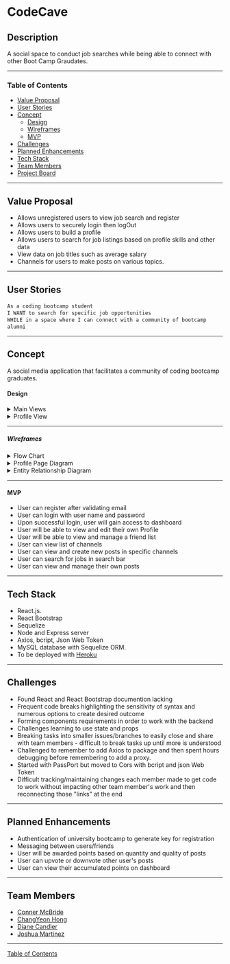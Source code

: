 # CodeCave

## Description 
A social space to conduct job searches while being able to connect with other Boot Camp Graudates.

---

### Table of Contents

- [Value Proposal](#value-proposal)
- [User Stories](#user-stories)
- [Concept](#concept)
  - [Design](#design)
  - [Wireframes](#wireframes)
  - [MVP](#mvp)
- [Challenges](#Challenges)
- [Planned Enhancements](#planned-enhancements)
- [Tech Stack](#tech-stack)
- [Team Members](#team-members)
- [Project Board](https://github.com/Group-5-Project-2/CodeCave/projects/1)

---


## Value Proposal

- Allows unregistered users to view job search and register
- Allows users to securely login then logOut
- Allows users to build a profile
- Allows users to search for job listings based on profile skills and other data
- View data on job titles such as average salary
- Channels for users to make posts on various topics.
---



## User Stories

```
As a coding bootcamp student
I WANT to search for specific job opportunities
WHILE in a space where I can connect with a community of bootcamp alumni
```

---

## Concept

A social media application that facilitates a community of coding bootcamp graduates.

#### Design

<details>
<summary>Main Views</summary>
<img src="client\public\images\LandingDesign.png" width = "600px">
</details>

<details>
<summary>Profile View</summary>
Coming soon...
</details>

---


##### Wireframes

<details>
  <summary>Flow Chart</summary>
  <img src="client\public\images\codecave.png" width = "600px">
</details>

<details>
  <summary>Profile Page Diagram</summary>
  <img src="client\public\images\ProfilePageDiagram.png" width = "600px">
</details>

<details>
<summary>Entity Relationship Diagram</summary>
<img src="client\public\images\code-cave-erd.png" width = "600px">
</details>

---

#### MVP

- User can register after validating email
- User can login with user name and password
- Upon successful login, user will gain access to dashboard
- User will be able to view and edit their own Profile
- User will be able to view and manage a friend list
- User can view list of channels
- User can view and create new posts in specific channels
- User can search for jobs in search bar
- User can view and manage their own posts
---

## Tech Stack

- React.js.
- React Bootstrap
- Sequelize
- Node and Express server
- Axios, bcript, Json Web Token
- MySQL database with Sequelize ORM.
- To be deployed with [Heroku](https://www.heroku.com/platform)
---


## Challenges

- Found React and React Bootstrap documention lacking
- Frequent code breaks highlighting the sensitivity of syntax and numerous options to create desired outcome
- Forming components requirements in order to work with the backend 
- Challenges learning to use state and props
- Breaking tasks into smaller issues/branches to easily close and share with team members - difficult to break tasks up until more is understood
- Challenged to remember to add Axios to package and then spent hours debugging before remembering to add a proxy.
- Started with PassPort but moved to Cors with bcript and json Web Token
- Difficult tracking/maintaining changes each member made to get code to work without impacting other team member's work and then reconnecting those "links" at the end
---


## Planned Enhancements
- Authentication of university bootcamp to generate key for registration
- Messaging between users/friends
- User will be awarded points based on quantity and quality of posts
- User can upvote or downvote other user's posts
- User can view their accumulated points on dashboard

---


## Team Members

- <a href="https://github.com/CGMcBride">Conner McBride</a>
- <a href="https://github.com/chong0810">ChangYeon Hong</a>
- <a href="https://github.com/dianecandler">Diane Candler</a>
- <a href="https://github.com/JDMartinez1531">Joshua Martinez</a>

---

[Table of Contents](#table-of-contents)